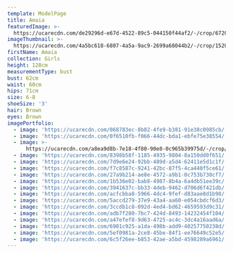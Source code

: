 ```yaml
---
template: ModelPage
title: Amaia
featuredImage: >-
  https://ucarecdn.com/de29296d-e67d-4522-89c5-044150f44af2/-/crop/6720x3371/0,0/-/preview/
imageThumbnail: >-
  https://ucarecdn.com/4a5bc618-6807-4a5a-9ac9-2699a68044b2/-/crop/1520x2256/0,0/-/preview/
firstName: Amaia
collection: Girls
height: 128cm
measurementType: bust
bust: 62cm
waist: 60cm
hips: 71cm
size: 6-8
shoeSize: '3'
hair: Brown
eyes: Brown
imagePortfolio:
  - image: 'https://ucarecdn.com/068783ec-8b82-4fe9-b381-91e38c0985cb/'
  - image: 'https://ucarecdn.com/0f6510fb-f066-44dc-bda1-ebfe75e38554/'
  - image: >-
      https://ucarecdn.com/a8ea9d8b-7e18-4f80-90e8-0c965b39975d/-/crop/1632x2131/0,318/-/preview/
  - image: 'https://ucarecdn.com/8398b58f-1185-4935-9804-8a150dd0f651/'
  - image: 'https://ucarecdn.com/7d9e6e24-92bb-489d-a5d4-62411e5d1c1f/'
  - image: 'https://ucarecdn.com/f7c8587c-9241-42bc-87f5-4ca440f5ce61/'
  - image: 'https://ucarecdn.com/27a9b214-ae8e-4572-a9b1-0c753b730cf7/'
  - image: 'https://ucarecdn.com/1b536e02-bab8-4987-8b4a-6a4db51ee39c/'
  - image: 'https://ucarecdn.com/3941637c-bb33-4deb-9462-d706d6f421db/'
  - image: 'https://ucarecdn.com/acfcbba8-5966-4dc4-9fef-d83aae8d1b98/'
  - image: 'https://ucarecdn.com/5accd279-37e9-43a4-aa60-e054cbdcf6d3/'
  - image: 'https://ucarecdn.com/3ccdb1c8-092d-4ed4-bd62-4659593d9c31/'
  - image: 'https://ucarecdn.com/adb7f280-7bc7-424d-8493-14232454f104/'
  - image: 'https://ucarecdn.com/a47efef8-9d63-4725-ac4c-3dc4a16aad6a/'
  - image: 'https://ucarecdn.com/6901c925-a1da-498b-add9-40257750238d/'
  - image: 'https://ucarecdn.com/5ef0981a-2ce8-45be-84f1-ee76649c52e5/'
  - image: 'https://ucarecdn.com/6c5f26ee-b853-42ae-a5bd-4598289a6961/'
---
```


